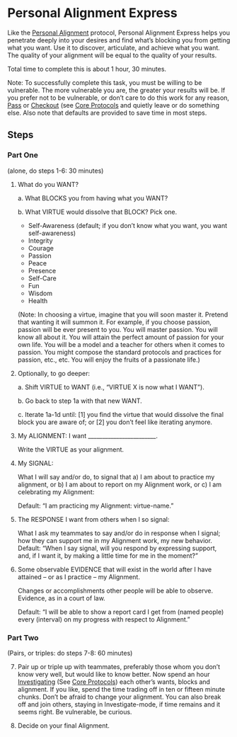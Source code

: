 # Personal Alignment Express

Like the [Personal Alignment](../protocols/personalalignment.md) protocol, Personal Alignment Express helps you penetrate deeply into your desires and find what’s blocking you from getting what you want. Use it to discover, articulate, and achieve what you want. The quality of your alignment will be equal to the quality of your results.

Total time to complete this is about 1 hour, 30 minutes.

Note: To successfully complete this task, you must be willing to be vulnerable. The more vulnerable you are, the greater your results will be. If you prefer not to be vulnerable, or don’t care to do this work for any reason, [Pass](../protocols/pass.md) or [Checkout](../protocols/checkout.md) (see [Core Protocols](../README.md) and quietly leave or do something else. Also note that defaults are provided to save time in most steps.

## Steps
### Part One
(alone, do steps 1-6: 30 minutes)
1. What do you WANT?

    a. What BLOCKS you from having what you WANT?
    
    b. What VIRTUE would dissolve that BLOCK? Pick one.
    * Self-Awareness (default; if you don’t know what you want, you want self-awareness)
    * Integrity
    * Courage
    * Passion
    * Peace
    * Presence
    * Self-Care
    * Fun
    * Wisdom
    * Health  
        
    (Note: In choosing a virtue, imagine that you will soon master it. Pretend that wanting it will summon it. For example, if you choose passion, passion will be ever present to you. You will master passion. You will know all about it. You will attain the perfect amount of passion for your own life. You will be a model and a teacher for others when it comes to passion. You might compose the standard protocols and practices for passion, etc., etc. You will enjoy the fruits of a passionate life.)

2. Optionally, to go deeper:

    a. Shift VIRTUE to WANT (i.e., “VIRTUE X is now what I WANT”).
    
    b. Go back to step 1a with that new WANT.
    
    c. Iterate 1a-1d until: \[1\] you find the virtue that would dissolve the final block you are aware of; or \[2\] you don’t feel like iterating anymore.

3. My ALIGNMENT: I want ________________________.

    Write the VIRTUE as your alignment.

4. My SIGNAL:

    What I will say and/or do, to signal that a) I am about to practice my alignment, or b) I am about to report on my Alignment work, or c) I am celebrating my Alignment:

    Default: “I am practicing my Alignment: virtue-name.”

5. The RESPONSE I want from others when I so signal:

    What I ask my teammates to say and/or do in response when I signal; how they can support me in my Alignment work, my new behavior. 
    Default: “When I say signal, will you respond by expressing support, and, if I want it, by making a little time for me in the moment?”

6. Some observable EVIDENCE that will exist in the world after I have attained – or as I practice – my Alignment.

    Changes or accomplishments other people will be able to observe. Evidence, as in a court of law.

    Default: “I will be able to show a report card I get from (named people) every (interval) on my progress with respect to Alignment.”

### Part Two
(Pairs, or triples: do steps 7-8: 60 minutes)

7. Pair up or triple up with teammates, preferably those whom you don’t know very well, but would like to know better. Now spend an hour [Investigating](../protocols/investigate.md) (See [Core Protocols](../README.md)) each other’s wants, blocks and alignment. If you like, spend the time trading off in ten or fifteen minute chunks. Don’t be afraid to change your alignment. You can also break off and join others, staying in Investigate-mode, if time remains and it seems right. Be vulnerable, be curious.

8. Decide on your final Alignment.